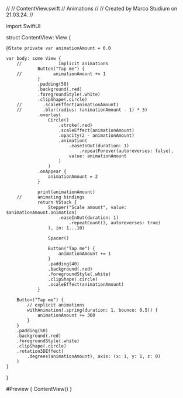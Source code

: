//
//  ContentView.swift
//  Animations
//
//  Created by Marco Studium on 21.03.24.
//

import SwiftUI

struct ContentView: View {
    
    @State private var animationAmount = 0.0
    
    var body: some View {
        //              Implicit animations
                Button("Tap me") {
        //            animationAmount += 1
                }
                .padding(50)
                .background(.red)
                .foregroundStyle(.white)
                .clipShape(.circle)
        //        .scaleEffect(animationAmount)
        //        .blur(radius: (animationAmount - 1) * 3)
                .overlay(
                    Circle()
                        .stroke(.red)
                        .scaleEffect(animationAmount)
                        .opacity(2 - animationAmount)
                        .animation(
                            .easeInOut(duration: 1)
                                .repeatForever(autoreverses: false),
                            value: animationAmount
                        )
                    )
                .onAppear {
                    animationAmount = 2
                }
        
                print(animationAmount)
        //      animating bindings
                return VStack {
                    Stepper("Scale amount", value: $animationAmount.animation(
                        .easeInOut(duration: 1)
                            .repeatCount(3, autoreverses: true)
                    ), in: 1...10)
        
                    Spacer()
        
                    Button("Tap me") {
                        animationAmount += 1
                    }
                    .padding(40)
                    .background(.red)
                    .foregroundStyle(.white)
                    .clipShape(.circle)
                    .scaleEffect(animationAmount)
                }
        
        Button("Tap me") {
            // explicit animations
            withAnimation(.spring(duration: 1, bounce: 0.5)) {
                animationAmount += 360
            }
        }
        .padding(50)
        .background(.red)
        .foregroundStyle(.white)
        .clipShape(.circle)
        .rotation3DEffect(
            .degrees(animationAmount), axis: (x: 1, y: 1, z: 0)
        )
    }
}

#Preview {
    ContentView()
}
